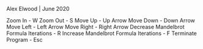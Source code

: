 Alex Elwood | June 2020

Zoom In 			       -  W
Zoom Out 			       -  S
Move Up				       -  Up Arrow
Move Down 			       -  Down Arrow
Move Left			       -  Left Arrow
Move Right			       -  Right Arrow
Decrease Mandelbrot Formula Iterations -  R
Increase Mandelbrot Formula Iterations -  F
Terminate Program                      -  Esc
